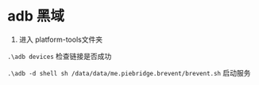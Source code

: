 # adb 黑域

1. 进入 platform-tools文件夹

`.\adb devices` 检查链接是否成功

`.\adb -d shell sh /data/data/me.piebridge.brevent/brevent.sh` 启动服务